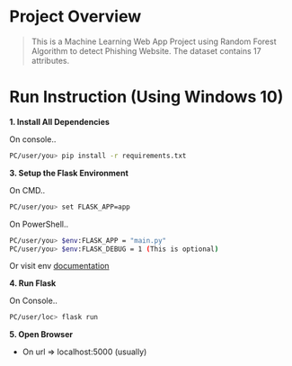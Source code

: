 # Project Overview

> This is a Machine Learning Web App Project using
> Random Forest Algorithm to detect Phishing Website.
> The dataset contains 17 attributes.

# Run Instruction (Using Windows 10)
**1. Install All Dependencies**

On console..
```sh
PC/user/you> pip install -r requirements.txt
```

**3. Setup the Flask Environment**

On CMD..
```sh
PC/user/you> set FLASK_APP=app
```

On PowerShell..
```sh
PC/user/you> $env:FLASK_APP = "main.py"
PC/user/you> $env:FLASK_DEBUG = 1 (This is optional)
```

Or visit env [documentation](https://flask.palletsprojects.com/en/1.0.x/cli/)

**4. Run Flask**

On Console..
```sh
PC/user/loc> flask run
```

**5. Open Browser**

- On url => localhost:5000 (usually)